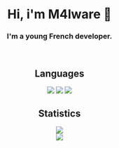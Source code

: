 <h1 align="center" id="heading">Hi, i'm M4lware 👋</h1>

<h3 align="center">
  I'm a young French developer.
</h3><br>

<h2 align="center" id="languages">Languages</h2>
<p align="center">
  <a href="https://en.wikipedia.org/wiki/C_Sharp_(programming_language)"><img src="https://img.shields.io/badge/C Sharp-151515.svg?style=for-the-badge&logo=c sharp&logoColor=9f9f9f"></a>
  <a href="https://en.wikipedia.org/wiki/Batch_file/"><img src="https://img.shields.io/badge/Batch-151515.svg?style=for-the-badge&logo=Windows Terminal&logoColor=9f9f9f"></a>
  <a href="https://www.python.org/"><img src="https://img.shields.io/badge/Python-151515.svg?style=for-the-badge&logo=Python&logoColor=9f9f9f"></a>
</a>

<h2 align="center" id="stats">Statistics</h2>
<p align="center">
  <a href="https://github.com/M4lware-01"><img src="https://github-readme-stats.vercel.app/api?username=M4lware-01&show_icons=true&title_color=fff&icon_color=9f9f9f&text_color=9f9f9f&bg_color=151515"></a><br>
  <a href="https://github.com/M4lware-01"><img href="https://github.com/M4lware-01" src="https://github-readme-stats.vercel.app/api/top-langs/?username=dazd-pkz&title_color=9f9f9f&text_color=9f9f9f&bg_color=151515&layout=compact"></a><br>
</p>

